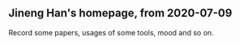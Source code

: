 ## Jineng Han's homepage, from 2020-07-09

Record some papers, usages of some tools, mood and so on.
